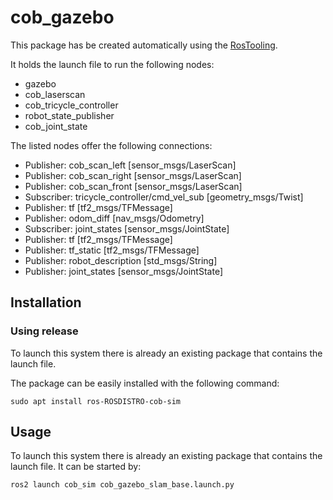 # cob_gazebo

This package has be created automatically using the [RosTooling](https://github.com/ipa320/RosTooling).


It holds the launch file to run the following nodes:
- gazebo
- cob_laserscan
- cob_tricycle_controller
- robot_state_publisher
- cob_joint_state

The listed nodes offer the following connections:
- Publisher: cob_scan_left [sensor_msgs/LaserScan]
- Publisher: cob_scan_right [sensor_msgs/LaserScan]
- Publisher: cob_scan_front [sensor_msgs/LaserScan]
- Subscriber: tricycle_controller/cmd_vel_sub [geometry_msgs/Twist]
- Publisher: tf [tf2_msgs/TFMessage]
- Publisher: odom_diff [nav_msgs/Odometry]
- Subscriber: joint_states [sensor_msgs/JointState]
- Publisher: tf [tf2_msgs/TFMessage]
- Publisher: tf_static [tf2_msgs/TFMessage]
- Publisher: robot_description [std_msgs/String]
- Publisher: joint_states [sensor_msgs/JointState]

## Installation

### Using release

To launch this system there is already an existing package that contains the launch file.

The package can be easily installed with the following command:

```
sudo apt install ros-ROSDISTRO-cob-sim
```



## Usage

To launch this system there is already an existing package that contains the launch file. It can be started by:

```
ros2 launch cob_sim cob_gazebo_slam_base.launch.py 
```


